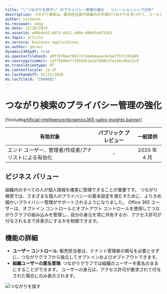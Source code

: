 ```yaml
---
title: "\"つながりを探す\" のプライバシー管理の強化 - リレーションシップ分析"
description: つながり検索は、販売担当者が組織内の共通のつながりを見つけて、コールド リードをウォーム リードに変換し、回答率を高めたり、関心を高めたりするのに役立ちます。 ヨーロッパのプライバシー要件を満たすために、つながり検索に対して追加のプライバシー管理が有効になっています。
author: relnotes
ms.reviewer: udag
ms.date: 12/10/2019
ms.assetid: e60b4e91-6673-e911-a98e-000d3a4f3343
ms.topic: article
ms.service: business-applications
ms.author: goravi
dynamics365pdf: true
ms.openlocfilehash: a9f76fb6ef0dc727abebeaeac6c6a7f57c301689
ms.sourcegitcommit: ceff5b6bef71093d51a3afb60b3fecd4cd8a11c8
ms.translationtype: HT
ms.contentlocale: ja-JP
ms.lasthandoff: 01/25/2020
ms.locfileid: "2986681"
---
```

# <a name="better-privacy-controls-for-who-knows-whom"></a>つながり検索のプライバシー管理の強化
[!include[artificial-intelligence/dynamics365-sales-insights banner](../includes/artificial-intelligence/dynamics365-sales-insights.md)]

| 有効対象    |  パブリック プレビュー | 一般提供 | 
| ---------- | :----------: |:----------: |
|エンド ユーザー、管理者/作成者/アナリストによる有効化|-| 2020 年 4 月|


## <a name="business-value"></a>ビジネス バリュー
<!-- bv start -->
組織内のすべての人が個人情報を確実に管理できることが重要です。 つながり検索では、さまざまな個人のプライバシーの基本設定を満たすために、よりきめ細かいプライバシー管理がサポートされるようになりました。 Office 365 ユーザーは、オプトイン コントロールとオプトアウト コントロールを使用してつながりグラフの組み込みを管理し、自分の身元を常に共有するか、アクセス許可が付与されるまで非表示にするかを制御できます。
<!-- bv end -->



## <a name="feature-details"></a>機能の詳細
<!--feature detail start -->
- **ユーザー コントロール**: 販売担当者は、テナント管理者の関与を必要とせずに、つながりグラフから独立してオプトインおよびオプトアウトできます。 
- **組織ユーザーの匿名管理**: つながりグラフでは組織のユーザーを匿名のままにすることができます。 ユーザーの身元は、アクセス許可が要求されて付与された場合にのみ表示されます。
<!--feature detail end -->

  ![つながりを探す](media/wkw.png "つながりを探す")
<!-- Picture 1 -->








